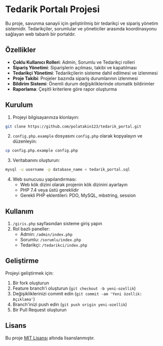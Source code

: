 # Tedarik Portalı Projesi

Bu proje, savunma sanayii için geliştirilmiş bir tedarikçi ve sipariş yönetim sistemidir. Tedarikçiler, sorumlular ve yöneticiler arasında koordinasyonu sağlayan web tabanlı bir portaldır.

## Özellikler

- **Çoklu Kullanıcı Rolleri**: Admin, Sorumlu ve Tedarikçi rolleri
- **Sipariş Yönetimi**: Siparişlerin açılması, takibi ve kapatılması
- **Tedarikçi Yönetimi**: Tedarikçilerin sisteme dahil edilmesi ve izlenmesi
- **Proje Takibi**: Projeler bazında sipariş durumlarının izlenmesi
- **Bildirim Sistemi**: Önemli durum değişikliklerinde otomatik bildirimler
- **Raporlama**: Çeşitli kriterlere göre rapor oluşturma

## Kurulum

1. Projeyi bilgisayarınıza klonlayın:
```bash
git clone https://github.com/polatakin123/tedarik_portal.git
```

2. `config.php.example` dosyasını `config.php` olarak kopyalayın ve düzenleyin:
```bash
cp config.php.example config.php
```

3. Veritabanını oluşturun:
```bash
mysql -u username -p database_name < tedarik_portal.sql
```

4. Web sunucusu yapılandırması:
   - Web kök dizini olarak projenin kök dizinini ayarlayın
   - PHP 7.4 veya üstü gereklidir
   - Gerekli PHP eklentileri: PDO, MySQL, mbstring, session

## Kullanım

1. `/giris.php` sayfasından sisteme giriş yapın
2. Rol bazlı paneller:
   - Admin: `/admin/index.php`
   - Sorumlu: `/sorumlu/index.php`
   - Tedarikçi: `/tedarikci/index.php`

## Geliştirme

Projeyi geliştirmek için:

1. Bir fork oluşturun
2. Feature branch'i oluşturun (`git checkout -b yeni-ozellik`)
3. Değişikliklerinizi commit edin (`git commit -am 'Yeni özellik: Açıklama'`)
4. Branch'inizi push edin (`git push origin yeni-ozellik`)
5. Bir Pull Request oluşturun

## Lisans

Bu proje [MIT Lisansı](LICENSE) altında lisanslanmıştır.
